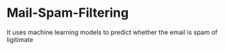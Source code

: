 # Mail-Spam-Filtering
It uses machine learning models to predict whether the email is spam of ligitimate
